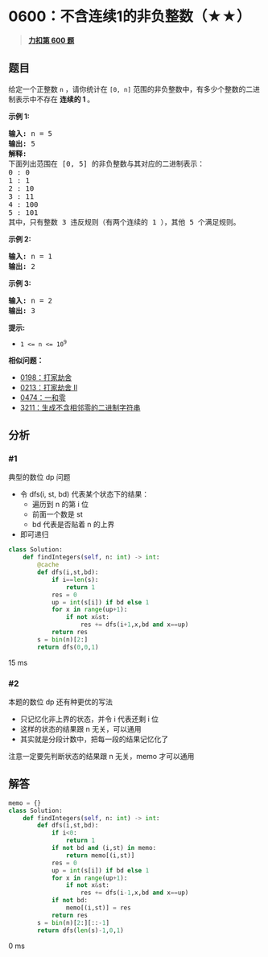 # 0600：不含连续1的非负整数（★★）


> <u>**[力扣第 600 题](https://leetcode.cn/problems/non-negative-integers-without-consecutive-ones/)**</u>

## 题目

<p>给定一个正整数 <code>n</code> ，请你统计在 <code>[0, n]</code> 范围的非负整数中，有多少个整数的二进制表示中不存在 <strong>连续的 1 </strong>。</p>



<p><strong>示例 1:</strong></p>

<pre>
<strong>输入:</strong> n = 5
<strong>输出:</strong> 5
<strong>解释:</strong>
下面列出范围在 [0, 5] 的非负整数与其对应的二进制表示：
0 : 0
1 : 1
2 : 10
3 : 11
4 : 100
5 : 101
其中，只有整数 3 违反规则（有两个连续的 1 ），其他 5 个满足规则。</pre>

<p><strong>示例 2:</strong></p>

<pre>
<strong>输入:</strong> n = 1
<strong>输出:</strong> 2
</pre>

<p><strong>示例 3:</strong></p>

<pre>
<strong>输入:</strong> n = 2
<strong>输出:</strong> 3
</pre>



<p><strong>提示:</strong></p>

<ul>
<li><code>1 &lt;= n &lt;= 10<sup>9</sup></code></li>
</ul>


**相似问题：**
- [0198：打家劫舍](/leetcode/0198)
- [0213：打家劫舍 II](/leetcode/0213)
- [0474：一和零](/leetcode/0474)
- [3211：生成不含相邻零的二进制字符串](/leetcode/3211)


## 分析

### #1

典型的数位 dp 问题
- 令 dfs(i, st, bd) 代表某个状态下的结果：
	- 遍历到 n 的第 i 位
	- 前面一个数是 st
	- bd 代表是否贴着 n 的上界
- 即可递归

```python
class Solution:
    def findIntegers(self, n: int) -> int:
        @cache
        def dfs(i,st,bd):
            if i==len(s):
                return 1
            res = 0
            up = int(s[i]) if bd else 1
            for x in range(up+1):
                if not x&st:
                    res += dfs(i+1,x,bd and x==up)
            return res
        s = bin(n)[2:]
        return dfs(0,0,1)
```
15 ms
### #2

本题的数位 dp 还有种更优的写法
- 只记忆化非上界的状态，并令 i 代表还剩 i 位
- 这样的状态的结果跟 n 无关，可以通用
- 其实就是分段计数中，把每一段的结果记忆化了

注意一定要先判断状态的结果跟 n 无关，memo 才可以通用

## 解答
```python
memo = {}
class Solution:
    def findIntegers(self, n: int) -> int:
        def dfs(i,st,bd):
            if i<0:
                return 1
            if not bd and (i,st) in memo:
                return memo[(i,st)]
            res = 0
            up = int(s[i]) if bd else 1
            for x in range(up+1):
                if not x&st:
                    res += dfs(i-1,x,bd and x==up)
            if not bd:
                memo[(i,st)] = res
            return res
        s = bin(n)[2:][::-1]
        return dfs(len(s)-1,0,1)
```
0 ms
